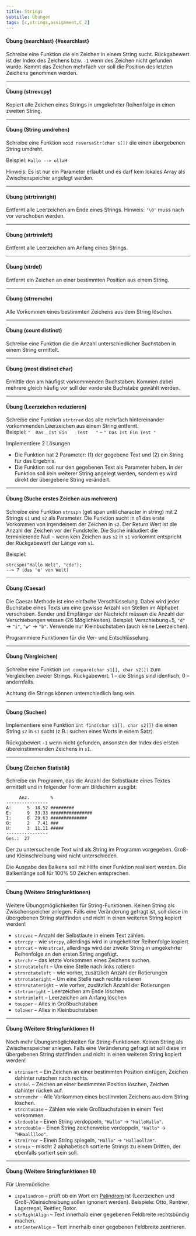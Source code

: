 ```yaml
---
title: Strings
subtitle: Übungen
tags: [c,strings,assignment,C_2]
---
```


#### Übung (searchlast) {#searchlast}

Schreibe eine Funktion die ein Zeichen in einem String sucht. Rückgabewert ist der Index des Zeichens bzw. `-1` wenn des Zeichen nicht gefunden wurde. Kommt das Zeichen mehrfach vor soll die Position des letzten Zeichens genommen werden.

---

#### Übung (strrevcpy)

Kopiert alle Zeichen eines Strings in umgekehrter Reihenfolge in einen zweiten String.

---

#### Übung (String umdrehen)

Schreibe eine Funktion `void reverseStr(char s[])` die einen übergebenen String umdreht.

Beispiel: `Hallo --> ollaH`

Hinweis: Es ist nur ein Parameter erlaubt und es darf kein lokales Array als Zwischenspeicher angelegt werden.

---

#### Übung (strtrimright)

Entfernt alle Leerzeichen am Ende eines Strings. Hinweis: `'\0'` muss nach vor verschoben werden.

---

#### Übung (strtrimleft)

Entfernt alle Leerzeichen am Anfang eines Strings.

---

#### Übung (strdel)

Entfernt ein Zeichen an einer bestimmten Position aus einem String.

---

#### Übung (strremchr)

Alle Vorkommen eines bestimmten Zeichens aus dem String löschen.

---

#### Übung (count distinct)

Schreibe eine Funktion die die Anzahl unterschiedlicher Buchstaben in einem String ermittelt.

---

#### Übung (most distinct char)

Ermittle den am häufigst vorkommenden Buchstaben. Kommen dabei mehrere gleich häufig vor soll der vorderste Buchstabe gewählt werden.

---

#### Übung (Leerzeichen reduzieren)

Schreibe eine Funktion `strtrred` das alle mehrfach hintereinander vorkommenden Leerzeichen aus einem String entfernt.\
Beispiel: 
`"  Das  Ist Ein    Test   "` – `" Das Ist Ein Test "`

Implementiere 2 Lösungen

- Die Funktion hat 2 Parameter: (1) der gegebene Text und (2) ein String für das Ergebnis.
- Die Funktion soll nur den gegebenen Text als Parameter haben. 
In der Funktion soll kein weiterer String angelegt werden, sondern es wird direkt der übergebene String verändert.

---

#### Übung (Suche erstes Zeichen aus mehreren)

Schreibe eine Funktion `strcspn` (get span until character in string) mit 2 Strings `s1` und `s2` als Parameter.
Die Funktion sucht in s1 das erste Vorkommen von irgendeinem der Zeichen in `s2`.
Der Return Wert ist die Anzahl der Zeichen vor der Fundstelle.
Die Suche inkludiert die terminierende Null – wenn kein Zeichen aus `s2` in `s1` vorkommt entspricht der Rückgabewert der Länge von `s1`.

Beispiel:

```
strcspn("Hallo Welt", "cde");
--> 7 (das 'e' von Welt)
```


---

#### Übung (Caesar)

Die Caesar Methode ist eine einfache Verschlüsselung. Dabei wird jeder Buchstabe eines Texts um eine gewisse Anzahl von Stellen im Alphabet verschoben. Sender und Empfänger der Nachricht müssen die Anzahl der Verschiebungen wissen (26 Möglichkeiten). Beispiel: Verschiebung=5, `"d"` $\longrightarrow$ `"i"`, `"w"` $\longrightarrow$ `"b"`. Verwende nur Kleinbuchstaben (auch keine Leerzeichen).

Programmiere Funktionen für die Ver- und Entschlüsselung.

---

#### Übung (Vergleichen)

Schreibe eine Funktion `int compare(char s1[], char s2[])` zum Vergleichen zweier Strings.
Rückgabewert: 1 – die Strings sind identisch, 0 – andernfalls.

Achtung die Strings können unterschiedlich lang sein.

---

#### Übung (Suchen)

Implementiere eine Funktion `int find(char s1[], char s2[])` die einen String `s2` in `s1` sucht (z.B.: suchen eines Worts in einem Satz). 

Rückgabewert `-1` wenn nicht gefunden, ansonsten der Index des ersten übereinstimmenden Zeichens in `s1`.

---

#### Übung (Zeichen Statistik)

Schreibe ein Programm, das die Anzahl der Selbstlaute eines Textes ermittelt und in folgender Form am Bildschirm ausgibt:

```
     Anz.    	 %
----------------
A:      5  18.52 #########
E:      9  33.33 ################
I:      8  29.63 ##############
O:      2   7.41 ###
U:      3  11.11 #####
----------------
Ges.:  27
```

Der zu untersuchende Text wird als String im Programm vorgegeben.  Groß- und Kleinschreibung wird nicht unterschieden.

Die Ausgabe des Balkens soll mit Hilfe einer Funktion realisiert werden. Die Balkenlänge soll für 100% 50 Zeichen entsprechen.

---

#### Übung (Weitere Stringfunktionen)

Weitere Übungsmöglichkeiten für String-Funktionen. Keinen String als Zwischenspeicher anlegen. Falls eine Veränderung gefragt ist, soll diese im übergebenen String stattfinden und nicht in einen weiteren String kopiert werden!


- `strcvoc` – Anzahl der Selbstlaute in einem Text zählen.
- `strrcpy` – wie `strcpy`, allerdings wird in umgekehrter Reihenfolge kopiert.
- `strrcat` – wie `strcat`, allerdings wird der zweite String in umgekehrter Reihenfolge an den ersten String angefügt.
- `strrchr` – das letzte Vorkommen eines Zeichens suchen.
- `strrotateleft` – Um eine Stelle nach links rotieren
- `strnrotateleft` – wie vorher, zusätzlich Anzahl der Rotierungen
- `strrotateright` – Um eine Stelle nach rechts rotieren
- `strnrotateright` – wie vorher, zusätzlich Anzahl der Rotierungen
- `strtrimright` – Leerzeichen am Ende löschen
- `strtrimleft` – Leerzeichen am Anfang löschen
- `toupper` – Alles in Großbuchstaben
- `tolower` – Alles in Kleinbuchstaben

---

#### Übung (Weitere Stringfunktionen II)

Noch mehr Übungsmöglichkeiten für String-Funktionen. Keinen String als Zwischenspeicher anlegen.
Falls eine Veränderung gefragt ist soll diese im übergebenen String stattfinden und nicht in einen weiteren String kopiert werden!

- `strinsert` – Ein Zeichen an einer bestimmten Position einfügen, Zeichen dahinter rutschen nach rechts.
- `strdel` – Zeichen an einer bestimmten Position löschen, Zeichen dahinter rücken auf.
- `strremchr` – Alle Vorkommen eines bestimmten Zeichens aus dem String löschen.
- `strcntucase` – Zählen wie viele Großbuchstaben in einem Text vorkommen.
- `strdouble` – Einen String verdoppeln, `"Hallo"` $\longrightarrow$ `"HalloHallo"`.
- `strcdouble` – Einen String zeichenweise verdoppeln, `"Hallo"` $\longrightarrow$ `"HHaalllloo"`.
- `strmirror` – Einen String spiegeln, `"Hallo"` $\longrightarrow$ `"HalloollaH"`.
- `strmix` – mischt 2 alphabetisch sortierte Strings zu einem Dritten, der ebenfalls sortiert sein soll.

---

#### Übung (Weitere Stringfunktionen III)

Für Unermüdliche:

- `ispalindrom` – prüft ob ein Wort ein [Palindrom](http://de.wikipedia.org/wiki/Palindrom) ist (Leerzeichen und Groß-/Kleinschreibung sollen ignoriert werden). Beispiele: Otto, Rentner, Lagerregal, Reittier, Rotor.
- `strRightAlign` – Text innerhalb einer gegebenen Feldbreite rechtsbündig machen.
- `strCenterAlign` – Text innerhalb einer gegebenen Feldbreite zentrieren.





